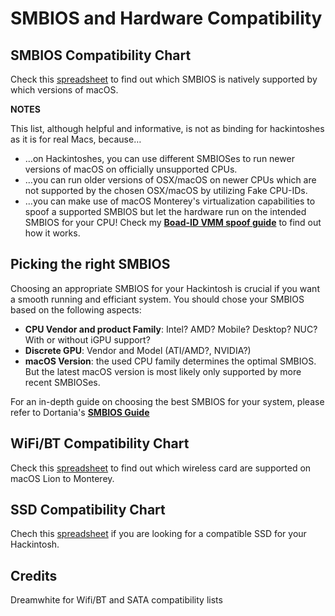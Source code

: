 # SMBIOS and Hardware Compatibility

## SMBIOS Compatibility Chart
Check this [spreadsheet](https://docs.google.com/spreadsheets/d/1yLZeRFeONwDj1zMoONQAQ4rlodAnME1q5jFXE-q5H8s/edit#gid=0) to find out which SMBIOS is natively supported by which versions of macOS.

**NOTES**

This list, although helpful and informative, is not as binding for hackintoshes as it is for real Macs, because…

- …on Hackintoshes, you can use different SMBIOSes to run newer versions of macOS on officially unsupported CPUs.
- …you can run older versions of OSX/macOS on newer CPUs which are not supported by the chosen OSX/macOS by utilizing Fake CPU-IDs.
- …you can make use of macOS Monterey's virtualization capabilities to spoof a supported SMBIOS but let the hardware run on the intended SMBIOS for your CPU! Check my [**Boad-ID VMM spoof guide**](https://github.com/5T33Z0/OC-Little-Translated/tree/main/09_Board-ID_VMM-Spoof) to find out how it works.

## Picking the right SMBIOS
Choosing an appropriate SMBIOS for your Hackintosh is crucial if you want a smooth running and efficiant system. You should chose your SMBIOS based on the following aspects:

- **CPU Vendor and product Family**: Intel? AMD? Mobile? Desktop? NUC? With or without iGPU support?
- **Discrete GPU**: Vendor and Model (ATI/AMD?, NVIDIA?)
- **macOS Version**: the used CPU family determines the optimal SMBIOS. But the latest macOS version is most likely only supported by more recent SMBIOSes.

For an in-depth guide on choosing the best SMBIOS for your system, please refer to Dortania's [**SMBIOS Guide**](https://dortania-github-io.thrrip.space/OpenCore-Install-Guide/extras/smbios-support.html#how-to-decide)

## WiFi/BT Compatibility Chart
Check this [spreadsheet](https://docs.google.com/spreadsheets/d/1CNrDxBsmCbCTL_y9ZB7m3q3jHw5X2N8YaYb7IonQ3MI) to find out which wireless card are supported on macOS Lion to Monterey.

## SSD Compatibility Chart
Chech this [spreadsheet](https://docs.google.com/spreadsheets/d/1B27_j9NDPU3cNlj2HKcrfpJKHkOf-Oi1DbuuQva2gT4/edit#gid=0) if you are looking for a compatible SSD for your Hackintosh.

## Credits
Dreamwhite for Wifi/BT and SATA compatibility lists
